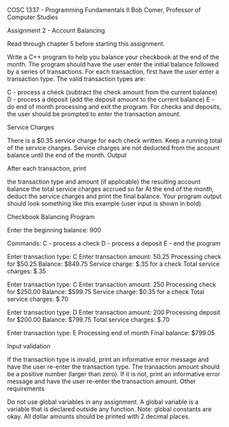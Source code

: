 COSC 1337 - Programming Fundamentals II
Bob Comer, Professor of Computer Studies

Assignment 2 - Account Balancing

Read through chapter 5 before starting this assignment.

Write a C++ program to help you balance your checkbook at the end of the month. The program should have the user enter the initial balance followed by a series of transactions. For each transaction, first have the user enter a transaction type. The valid transaction types are:

C - process a check (subtract the check amount from the current balance)
D - process a deposit (add the deposit amount to the current balance)
E - do end of month processing and exit the program.
For checks and deposits, the user should be prompted to enter the transaction amount.

Service Charges

There is a $0.35 service charge for each check written. Keep a running total of the service charges.
Service charges are not deducted from the account balance until the end of the month.
Output

After each transaction, print

the transaction type and amount (if applicable)
the resulting account balance
the total service charges accrued so far
At the end of the month, deduct the service charges and print the final balance. Your program output should look something like this example (user input is shown in bold).

Checkbook Balancing Program

Enter the beginning balance: 900

Commands:
C - process a check
D - process a deposit
E - end the program

Enter transaction type: C
Enter transaction amount: 50.25
Processing check for $50.25
Balance: $849.75
Service charge: $.35 for a check
Total service charges: $.35

Enter transaction type: C
Enter transaction amount: 250
Processing check for $250.00
Balance: $599.75
Service charge: $0.35 for a check
Total service charges: $.70

Enter transaction type: D
Enter transaction amount: 200
Processing deposit for $200.00
Balance: $799.75
Total service charges: $.70

Enter transaction type: E
Processing end of month
Final balance: $799.05

 

Input validation

If the transaction type is invalid, print an informative error message and have the user re-enter the transaction type.
The transaction amount should be a positive number (larger than zero). If it is not, print an informative error message and have the user re-enter the transaction amount.
Other requirements

Do not use global variables in any assignment. A global variable is a variable that is declared outside any function. Note: global constants are okay.
All dollar amounts should be printed with 2 decimal places.
